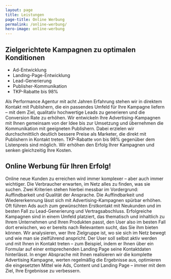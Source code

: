 ```yaml
---
layout: page
title: Leistungen
page-title: Online Werbung
permalink: /online-werbung/
hero-image: online-werbung
---
```


## Zielgerichtete Kampagnen zu optimalen Konditionen

*   Ad-Entwicklung
*   Landing-Page-Entwicklung
*   Lead-Generierung
*   Publisher-Kommunikation
*   TKP-Rabatte bis 98%

Als Performance Agentur mit acht Jahren Erfahrung stehen wir in direktem Kontakt mit Publishern, die ein passendes Umfeld für Ihre Kampagne liefern – mit dem Ziel, qualitativ hochwertige Leads zu generieren und die Conversion Rate zu erhöhen. Wir entwickeln Ihre Advertising-Kampagnen mit Ihnen gemeinsam von der Idee bis zur Umsetzung und übernehmen die Kommunikation mit geeigneten Publishern. Dabei erzielen wir durchschnittlich deutlich bessere Preise als Marketer, die direkt mit Publishern in Kontakt treten. TKP-Rabatte von bis 98% gegenüber dem Listenpreis sind möglich. Wir erhöhen den Erfolg Ihrer Kampagnen und senken gleichzeitig Ihre Kosten.

## Online Werbung für Ihren Erfolg!

Online neue Kunden zu erreichen wird immer komplexer – aber auch immer wichtiger. Die Verbraucher erwarten, im Netz alles zu finden, was sie suchen. Zwei Kriterien stehen hierbei messbar im Vordergrund: Auffindbarkeit und Qualität der Ansprache. Die Auffindbarkeit und Wiedererkennung lässt sich mit Advertising-Kampagnen spürbar erhöhen. Oft führen Ads auch zum gewünschten Erstkontakt mit Neukunden und im besten Fall zu Lead-Generierung und Vertragsabschluss. Erfolgreiche Kampagnen sind in einem Umfeld platziert, das thematisch und inhaltlich zu Ihrem Unternehmen und Ihren Produkten passt, den User also im besten Fall dort erwischen, wo er bereits nach Relevantem sucht, das Sie ihm bieten können. Wir analysieren, wer Ihre Zielgruppe ist, wo sie sich im Netz bewegt und wie man sie zielführend anspricht. Der User soll selbst aktiv werden und mit Ihnen in Kontakt treten – zum Beispiel, indem er Ihnen über ein Formular auf einer entsprechenden Landing Page seine Kontaktdaten hinterlässt. In enger Absprache mit Ihnen realisieren wir die komplette Advertising Kampagne, werten regelmäßig die Ergebnisse aus, optimieren die eingesetzten Mittel wie Ads, Content und Landing Page – immer mit dem Ziel, Ihre Ergebnisse zu verbessern.